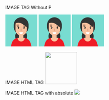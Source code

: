 IMAGE TAG Without P

<img src="Female_Avatar.png" width="100" height="100" />
<img src="Female_Avatar.png" width="100" height="100" />
<img src="Female_Avatar.png" width="100" height="100" />

IMAGE HTML TAG 
<img src="defender_rocket.png" width="100" height="100" />


IMAGE HTML TAG with absolute
<img src="https://img.lemde.fr/2024/06/18/0/0/2100/1050/1000/500/75/0/cabe93a_1718707996737-circonscriptions.jpg" width="400"/>
